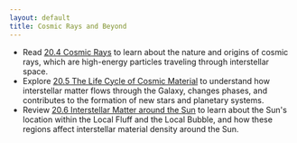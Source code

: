 ```yaml
---
layout: default
title: Cosmic Rays and Beyond
---
```


- Read [20.4 Cosmic Rays](https://openstax.org/books/astronomy-2e/pages/20-4-cosmic-rays) to learn about the nature and origins of cosmic rays, which are high-energy particles traveling through interstellar space.
- Explore [20.5 The Life Cycle of Cosmic Material](https://openstax.org/books/astronomy-2e/pages/20-5-the-life-cycle-of-cosmic-material) to understand how interstellar matter flows through the Galaxy, changes phases, and contributes to the formation of new stars and planetary systems.
- Review [20.6 Interstellar Matter around the Sun](https://openstax.org/books/astronomy-2e/pages/20-6-interstellar-matter-around-the-sun) to learn about the Sun's location within the Local Fluff and the Local Bubble, and how these regions affect interstellar material density around the Sun.
